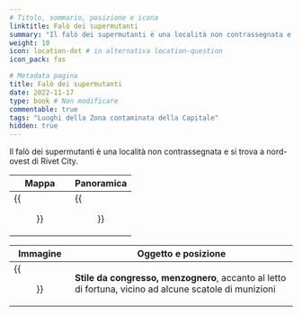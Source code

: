 ```yaml
---
# Titolo, sommario, posizione e icona
linktitle: Falò dei supermutanti
summary: "Il falò dei supermutanti è una località non contrassegnata e si trova a nord-ovest di Rivet City."
weight: 10
icon: location-dot # in alternativa location-question
icon_pack: fas

# Metadata pagina
title: Falò dei supermutanti
date: 2022-11-17
type: book # Non modificare
commentable: true
tags: "Luoghi della Zona contaminata della Capitale"
hidden: true
---
```




Il falò dei supermutanti è una località non contrassegnata e si trova a nord-ovest di Rivet City.

| Mappa                                         | Panoramica                                |
| --------------------------------------------- | ----------------------------------------- |
| {{<figure src="Super_mutant_hill_loc.webp">}} | {{<figure src="Super_mutant_hill.webp">}} |

| Immagine                                                     | Oggetto e posizione                                                                                    |
| ------------------------------------------------------------ | ------------------------------------------------------------------------------------------------------ |
| {{<figure src="FO3_LCS_Rivet_City_Super_Mutant_Camp.webp">}} | **Stile da congresso, menzognero**, accanto al letto di fortuna, vicino ad alcune scatole di munizioni |
